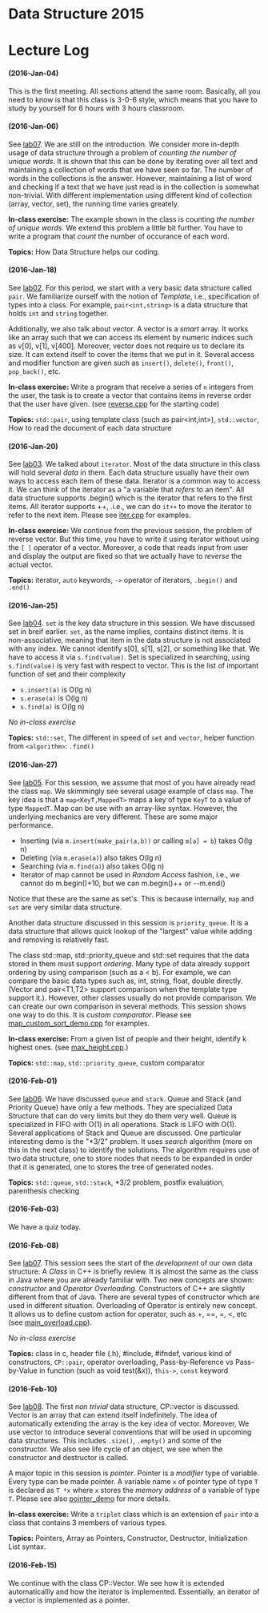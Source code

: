 # Data Structure 2015

# Lecture Log

#### (2016-Jan-04) 
This is the first meeting. All sections attend the same room. Basically, all you need to know is that this class is 3-0-6 style, which means that you have to study by yourself for 6 hours with 3 hours classroom.

#### (2016-Jan-06)
See [lab07](lab01). We are still on the introduction. We consider more in-depth usage of data structure through a problem of _counting the number of unique words_. It is shown that this can be done by iterating over all text and maintaining a collection of words that we have seen so far. The number of words in the collections is the answer. However, maintaining a list of word and checking if a text that we have just read is in the collection is somewhat non-trivial. With different implementation using different kind of collection (array, vector, set), the running time varies greately. 

**In-class exercise:** The example shown in the class is counting _the number of unique words_. We extend this problem a little bit further. You have to write a program that _count_ the number of occurance of each word.

**Topics:** How Data Structure helps our coding.

#### (2016-Jan-18)
See [lab02](lab02). For this period, we start with a very basic data structure called `pair`. We familiarize ourself with the notion of _Template_, i.e., specification of types into a class. For example, `pair<int,string>` is a data structure that holds `int` and `string` together.

Additionally, we also talk about vector. A vector is a _smart_ array. It works like an array such that we can access its element by numeric indices such as v[0], v[1], v[400]. Moreover, vector does not require us to declare its size. It can extend itself to cover the items that we put in it. Several access and modifier function are given such as `insert()`, `delete()`, `front()`, `pop_back()`, etc.

**In-class exercise:** Write a program that receive a series of `n` integers from the user, the task is to create a vector that contains items in reverse order that the user have given. (see [reverse.cpp](lab02/exercise/reverse.cpp) for the starting code)

**Topics:** `std::pair`, using template class (such as pair<int,int>), `std::vector`, How to read the document of each data structure

#### (2016-Jan-20)
See [lab03](lab03). We talked about `iterator`. Most of the data structure in this class will hold several _data_ in them. Each data structure usually have their own ways to access each item of these data. Iterator is a common way to access it. We can think of the iterator as a "a variable that _refers_ to an item". All data structure supports .begin() which is the iterator that refers to the first items. All iterator supports ++, .i.e., we can do `it++` to move the iterator to refer to the next item. Please see [iter.cpp](lab03/iter.cpp) for examples.

**In-class exercise:** We continue from the previous session, the problem of reverse vector. But this time, you have to write it using iterator without using the `[ ]` operator of a vector.  Moreover, a code that reads input from user and display the output are fixed so that we actually have to _reverse_ the actual vector.

**Topics:** iterator, `auto` keywords, `->` operator of iterators, `.begin()` and `.end()`

#### (2016-Jan-25)
See [lab04](lab04). `set` is the key data structure in this session. We have discussed set in breif earlier. `set`, as the name implies, contains distinct items. It is non-associative, meaning that item in the data structure is not associated with any index. We cannot identify s[0], s[1], s[2], or something like that. We have to access it via `s.find(value)`. Set is specialized in searching, using `s.find(value)` is very fast with respect to vector. This is the list of important function of set and their complexity
- `s.insert(a)` is O(lg n)
- `s.erase(a)` is O(lg n)
- `s.find(a)` is O(lg n)
 

_No in-class exercise_

**Topics:** `std::set`, The different in speed of `set` and `vector`, helper function from `<algorithm>`: `.find()`

#### (2016-Jan-27) 
See [lab05](lab05). For this session, we assume that most of you have already read the class `map`. We skimmingly see several usage example of class `map`. The key idea is that a `map<KeyT,MappedT>` maps a key of type `KeyT` to a value of type `MappedT`. Map can be use with an array-like syntax. However, the underlying mechanics are very different. These are some major performance.
- Inserting (via `m.insert(make_pair(a,b))` or calling `m[a] = b`) takes O(lg n)
- Deleting (via `m.erase(a)`) also takes O(lg n)
- Searching (via `m.find(a)`) also takes O(lg n)
- Iterator of map cannot be used in _Random Access_ fashion, i.e., we cannot do m.begin()+10, but we can m.begin()++ or --m.end()

Notice that these are the same as set's. This is because internally, `map` and `set` are very similar data structure.

Another data structure discussed in this session is `priority_queue`. It is a data structure that allows quick lookup of the "largest" value while adding and removing is relatively fast.

The class std::map, std::priority_queue and std::set requires that the data stored in them must support _ordering_. Many type of data already support ordering by using comparison (such as a < b). For example, we can compare the basic data types such as, int, string, float, double directly. (Vector<T> and pair<T1,T2> support comparison when the template type support it.). However, other classes usually do not provide comparison. We can create our own comparison in several methods. This session shows one way to do this. It is _custom comparator_. Please see [map_custom_sort_demo.cpp](lab05/map_custom_sort_demo.cpp) for examples.

**In-class exercise:** From a given list of people and their height, identify k highest ones. (see [max_height.cpp](lab05/exercise/max_height.cpp).)

**Topics:** `std::map`, `std::priority_queue`, custom comparator

#### (2016-Feb-01)
See [lab06](lab06). We have discussed `queue` and `stack`. Queue and Stack (and Priority Queue) have only a few methods. They are specialized Data Structure that can do very limits but they do them very well. Queue is specialized in FIFO with O(1) in all operations. Stack is LIFO with O(1). Several applications of Stack and Queue are discussed. One particular interesting demo is the "*3/2" problem. It uses _search_ algorithm (more on this in the next class) to identify the solutions. The algorithm requires use of two data structure, one to store nodes that needs to be expanded in order that it is generated, one to stores the tree of generated nodes.

**Topics:** `std::queue`, `std::stack`, *3/2 problem, postfix evaluation, parenthesis checking

#### (2016-Feb-03)
We have a quiz today.

#### (2016-Feb-08)
See [lab07](lab07). This session sees the start of the _development_ of our own data structure. A _Class_ in C++ is briefly review. It is almost the same as the class in Java where you are already familiar with. Two new concepts are shown: _constructor_ and _Operator Overloading_. Constructors of C++ are slightly different from that of Java. There are several types of constructor which are used in different situation. Overloading of Operator is entirely new concept. It allows us to define custom action for operator, such as +, ==, =, <, etc (see [main_overload.cpp](lab07/pair_demo/main_overload.cpp)).

_No in-class exercise_

**Topics:** class in c, header file (.h), #include, #ifndef, various kind of constructors, `CP::pair`, operator overloading, Pass-by-Reference vs Pass-by-Value in function (such as void test(&x)), `this->`, `const` keyword

#### (2016-Feb-10)
See [lab08](lab08). The first _non trivial_ data structure, CP::vector is discussed. Vector is an array that can extend itself indefinitely. The idea of automatically extending the array is the key idea of vector. Moreover, We use vector to introduce several conventions that will be used in upcoming data structures. This includes `.size()`, `.empty()` and some of the constructor. We also see  life cycle of an object, we see when the constructor and destructor is called. 

A major topic in this session is _pointer_. Pointer is a _modifier_ type of variable. Every type can be made pointer. A variable name `x` of pointer type of type `T` is declared as `T *x` where `x` stores the _memory address_ of a variable of type `T`. Please see also [pointer_demo](lab08/pointer_demo/) for more details.

**In-class exercise:** Write a `triplet` class which is an extension of `pair` into a class that contains 3 members of various types. 

**Topics:** Pointers, Array as Pointers, Constructor, Destructor, Initialization List syntax.

#### (2016-Feb-15)
We continue with the class CP::Vector. We see how it is extended automaticallly and how the iterator is implemented. Essentially, an iterator of a vector is implemented as a pointer. 
